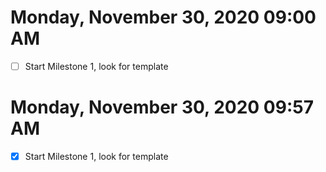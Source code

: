 # Monday, November 30, 2020 09:00 AM

- [ ] Start Milestone 1, look for template

# Monday, November 30, 2020 09:57 AM

- [x] Start Milestone 1, look for template